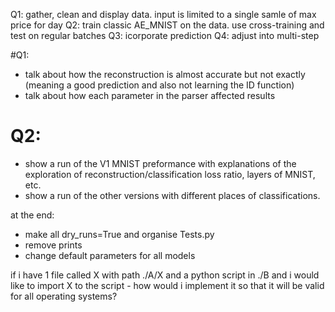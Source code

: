 Q1: gather, clean and display data. input is limited to a single samle of max price for day
Q2: train classic AE_MNIST on the data. use cross-training and test on regular batches
Q3: icorporate prediction
Q4: adjust into multi-step


#Q1:
- talk about how the reconstruction is almost accurate but not exactly (meaning a good prediction and also not learning the ID function)
- talk about how each parameter in the parser affected results


# Q2:
- show a run of the V1 MNIST preformance with explanations of the exploration of reconstruction/classification loss ratio, layers of MNIST, etc. 
- show a run of the other versions with different places of classifications.


at the end:
- make all dry_runs=True and organise Tests.py
- remove prints
- change default parameters for all models



if i have 1 file called X with path ./A/X and a python script in ./B and i would like to import X to the script - how would i implement it so that it will be valid for all operating systems? 